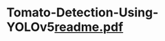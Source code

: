# Tomato-Detection-Using-YOLOv5[readme.pdf](https://github.com/user-attachments/files/18576259/readme.pdf)
